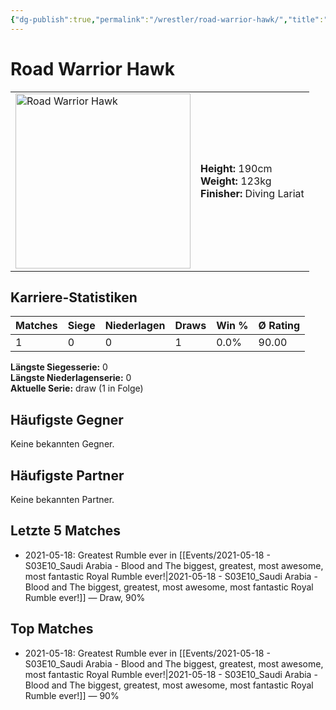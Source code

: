 ```yaml
---
{"dg-publish":true,"permalink":"/wrestler/road-warrior-hawk/","title":"Road Warrior Hawk","tags":["wrestler"],"noteIcon":""}
---
```



# Road Warrior Hawk

<table>
        <tr>
        <td><img src="https://github.com/CptSpaulding1980/choke-slam-wrestling/releases/download/images/Road_Warrior_Hawk.png" width="280" alt="Road Warrior Hawk"></td>
        <td>
        <b>Height:</b> 190cm<br>
        <b>Weight:</b> 123kg<br>
        <b>Finisher:</b> Diving Lariat<br>
        </td>
        </tr>
        </table>
        

## Karriere-Statistiken

| Matches | Siege | Niederlagen | Draws | Win % | Ø Rating |
|---------|-------|-------------|-------|-------|-----------|
| 1 | 0 | 0 | 1 | 0.0% | 90.00 |

**Längste Siegesserie:** 0<br>**Längste Niederlagenserie:** 0<br>**Aktuelle Serie:** draw (1 in Folge)


## Häufigste Gegner
Keine bekannten Gegner.

## Häufigste Partner
Keine bekannten Partner.

## Letzte 5 Matches
- 2021-05-18: Greatest Rumble ever in [[Events/2021-05-18 - S03E10_Saudi Arabia - Blood and The biggest, greatest, most awesome, most fantastic Royal Rumble ever!\|2021-05-18 - S03E10_Saudi Arabia - Blood and The biggest, greatest, most awesome, most fantastic Royal Rumble ever!]] — Draw, 90%

## Top Matches
- 2021-05-18: Greatest Rumble ever in [[Events/2021-05-18 - S03E10_Saudi Arabia - Blood and The biggest, greatest, most awesome, most fantastic Royal Rumble ever!\|2021-05-18 - S03E10_Saudi Arabia - Blood and The biggest, greatest, most awesome, most fantastic Royal Rumble ever!]] — 90%
